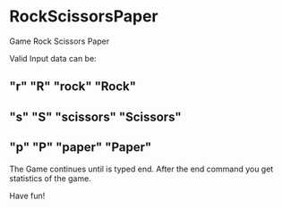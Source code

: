 # RockScissorsPaper
Game Rock Scissors Paper

Valid Input data can be:

"r"
"R"
"rock"
"Rock"
-----
"s"
"S"
"scissors"
"Scissors"
---------
"p"
"P"
"paper"
"Paper"
--------

The Game continues until is typed end.
After the end command you get statistics of the game.

Have fun!